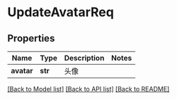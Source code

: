 # UpdateAvatarReq

## Properties
Name | Type | Description | Notes
------------ | ------------- | ------------- | -------------
**avatar** | **str** |  头像 | 

[[Back to Model list]](../README.md#documentation-for-models) [[Back to API list]](../README.md#documentation-for-api-endpoints) [[Back to README]](../README.md)

